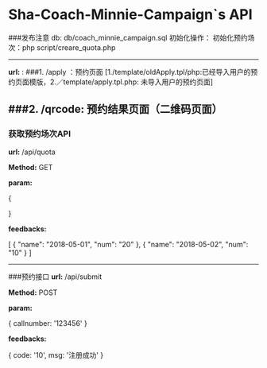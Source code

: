 # Sha-Coach-Minnie-Campaign`s API

###发布注意
db: db/coach_minnie_campaign.sql
初始化操作：
初始化预约场次：php script/creare_quota.php 

---

**url:** : 
###1. /apply ：预约页面 [1./template/oldApply.tpl/php:已经导入用户的预约页面模版，2.／template/apply.tpl.php: 未导入用户的预约页面]

###2. /qrcode: 预约结果页面（二维码页面）
---

### 获取预约场次API
**url:** /api/quota

**Method:** GET

**param:**

{
	
}

**feedbacks:**

[
    {
        "name": "2018-05-01",
        "num": "20"
    },
    {
        "name": "2018-05-02",
        "num": "10"
    }
]	

---

###预约接口
**url:** /api/submit

**Method:** POST

**param:**

{
	callnumber: '123456'
}

**feedbacks:**

{
	code: '10',
	msg: '注册成功'
}		